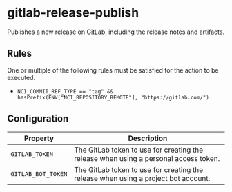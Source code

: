 # gitlab-release-publish

Publishes a new release on GitLab, including the release notes and artifacts.


## Rules

One or multiple of the following rules must be satisfied for the action to be executed.

- `NCI_COMMIT_REF_TYPE == "tag" && hasPrefix(ENV["NCI_REPOSITORY_REMOTE"], "https://gitlab.com/")`

## Configuration

| Property | Description |
|---|---|
| `GITLAB_TOKEN` | The GitLab token to use for creating the release when using a personal access token. |
| `GITLAB_BOT_TOKEN` | The GitLab token to use for creating the release when using a project bot account. |

